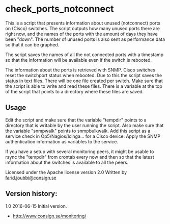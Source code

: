 # check_ports_notconnect

This is a script that presents information about unused (notconnect) ports on (Cisco) switches.
The script outputs how many unused ports there are right now,
and the names of the ports with the amount of days they have been "down".
The number of unused ports is also sent as performance data so that it can be graphed.

The script saves the names of all the not connected ports with a timestamp so that the
information will be available even if the switch is rebooted.

The information about the ports is retrieved with SNMP.
Cisco switches reset the switchport status when rebooted.
Due to this the script saves the status in text files.
There will be one file created per switch.
Make sure that the script is able to write and read these files.
There is a variable at the top of the script that points to a directory where these files are saved.

## Usage
Edit the script and make sure that the variable "tempdir" points to a directory that is writable by the user running the script.
Also make sure that the variable "snmpwalk" points to snmpbulkwalk. 
Add this script as a service check in Op5/Nagios/Icinga... for a Cisco device.
Apply the SNMP authentication information as variables to the service.

If you have a setup with several monitoring peers, it might be usable to rsync the "tempdir" from crontab every now and then
so that the latest information about the switches is available to all the peers.

Licensed under the Apache license version 2.0
Written by farid.joubbi@consign.se

## Version history:
1.0 2016-06-15  Initial version.

* http://www.consign.se/monitoring/
